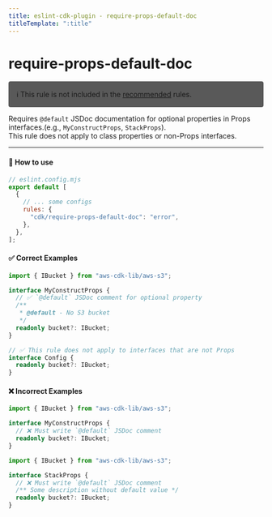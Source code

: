 ```yaml
---
title: eslint-cdk-plugin - require-props-default-doc
titleTemplate: ":title"
---
```


# require-props-default-doc

<div style="margin-top: 16px; background-color: #595959; padding: 16px; border-radius: 4px;">
  ℹ️ This rule is not included in the
  <a href="/rules/#recommended-rules">recommended</a>
  rules.
</div>

Requires `@default` JSDoc documentation for optional properties in Props interfaces.(e.g., `MyConstructProps`, `StackProps`).  
This rule does not apply to class properties or non-Props interfaces.

---

#### 🔧 How to use

```js
// eslint.config.mjs
export default [
  {
    // ... some configs
    rules: {
      "cdk/require-props-default-doc": "error",
    },
  },
];
```

#### ✅ Correct Examples

```ts
import { IBucket } from "aws-cdk-lib/aws-s3";

interface MyConstructProps {
  // ✅ `@default` JSDoc comment for optional property
  /**
   * @default - No S3 bucket
   */
  readonly bucket?: IBucket;
}

// ✅ This rule does not apply to interfaces that are not Props
interface Config {
  readonly bucket?: IBucket;
}
```

#### ❌ Incorrect Examples

```ts
import { IBucket } from "aws-cdk-lib/aws-s3";

interface MyConstructProps {
  // ❌ Must write `@default` JSDoc comment
  readonly bucket?: IBucket;
}
```

```ts
import { IBucket } from "aws-cdk-lib/aws-s3";

interface StackProps {
  // ❌ Must write `@default` JSDoc comment
  /** Some description without default value */
  readonly bucket?: IBucket;
}
```
